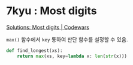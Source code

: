 # 7kyu : Most digits

[Solutions: Most digits | Codewars](https://www.codewars.com/kata/most-digits/solutions?show-solutions=1)

`max()` 함수에서 `key` 통하여 판단 함수를 설정할 수 있음.

```python
def find_longest(xs):
    return max(xs, key=lambda x: len(str(x)))
```

